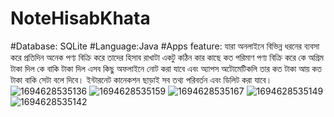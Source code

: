 # NoteHisabKhata
#Database: SQLite 
#Language:Java
#Apps feature: যারা অনলাইনে বিভিন্ন ধরনের ব্যবসা করে প্রতিদিন অনেক পণ্য বিক্রি করে তাদের হিসাব 
রাখাটা একটু কঠিন কার কাছে কত পরিমাণ পণ্য বিক্রি করে কে অগ্রিম টাকা দিল কে বাকি টাকা দিল 
এসব কিছু অফলাইনে নোট করা যাবে এবং অ্যাপস 
অটোমেটিকলি তার কত টাকা আয় কত টাকা বাকি সেটা বলে দিবে। ইন্টারনেট 
কানেকশন ছাড়াই সব তথ্য পরিবর্তন এবং ডিলিট করা যাবে।
![1694628535136](https://github.com/Hanif7586/NoteHisabKhata/assets/64450831/efafb6d8-dbc5-45fb-ab95-7cc70f0790a3)
![1694628535159](https://github.com/Hanif7586/NoteHisabKhata/assets/64450831/7100e89c-f3bf-42cf-8416-16fb45085cf6)
![1694628535167](https://github.com/Hanif7586/NoteHisabKhata/assets/64450831/84d50824-bb37-466c-9f59-f71661a72be4)
![1694628535149](https://github.com/Hanif7586/NoteHisabKhata/assets/64450831/803ec16a-989a-4e8a-a5c2-5f98c1b9a860)
![1694628535142](https://github.com/Hanif7586/NoteHisabKhata/assets/64450831/afbbe0ed-d58e-4a23-a07a-5737629901d2)
